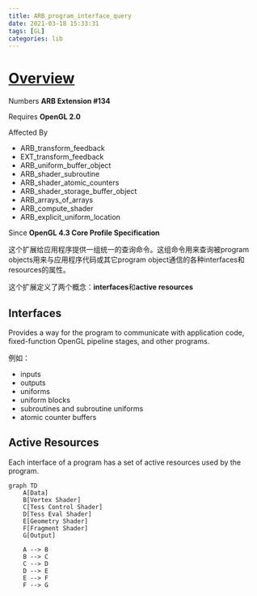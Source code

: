 ```yaml
---
title: ARB_program_interface_query
date: 2021-03-18 15:33:31
tags: [GL]
categories: lib
---
```


# [Overview](https://www.khronos.org/registry/OpenGL/extensions/ARB/ARB_program_interface_query.txt)

Numbers **ARB Extension #134**

Requires **OpenGL 2.0**

<!--more-->

Affected By
- ARB_transform_feedback
- EXT_transform_feedback
- ARB_uniform_buffer_object
- ARB_shader_subroutine
- ARB_shader_atomic_counters
- ARB_shader_storage_buffer_object
- ARB_arrays_of_arrays
- ARB_compute_shader
- ARB_explicit_uniform_location

Since **OpenGL 4.3 Core Profile Specification**

这个扩展给应用程序提供一组统一的查询命令。这组命令用来查询被program objects用来与应用程序代码或其它program object通信的各种interfaces和resources的属性。

这个扩展定义了两个概念：**interfaces**和**active resources**

## Interfaces

Provides a way for the program to communicate with application code, fixed-function OpenGL pipeline stages, and other programs.

例如：
- inputs
- outputs
- uniforms
- uniform blocks
- subroutines and subroutine uniforms
- atomic counter buffers

## Active Resources

Each interface of a program has a set of active resources used by the program.

```mermaid
graph TD
    A[Data]
    B[Vertex Shader]
    C[Tess Control Shader]
    D[Tess Eval Shader]
    E[Geometry Shader]
    F[Fragment Shader]
    G[Output]

    A --> B
    B --> C
    C --> D
    D --> E
    E --> F
    F --> G
```
